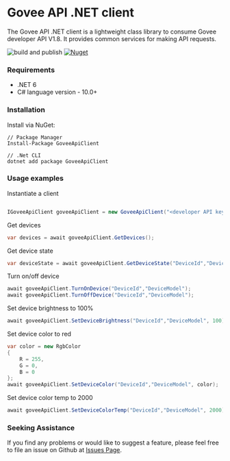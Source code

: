 # Govee API .NET client

The Govee API .NET client is a lightweight class library to consume Govee developer API V1.8. It provides common services for making API requests.

![build and publish](https://github.com/Duke-fleed/govee-api-dotnet-client/actions/workflows/package.yml/badge.svg)
[![Nuget](https://img.shields.io/nuget/v/GoveeApiClient?cacheSeconds=50)](https://www.nuget.org/packages/GoveeApiClient/)

### Requirements

* .NET 6
* C# language version - 10.0+

### Installation

Install via NuGet:

```
// Package Manager
Install-Package GoveeApiClient

// .Net CLI
dotnet add package GoveeApiClient
```

### Usage examples

Instantiate a client

```C#

IGoveeApiClient goveeApiClient = new GoveeApiClient("<developer API key here>");
```

Get devices
```C#
var devices = await goveeApiClient.GetDevices();
```

Get device state
```C#
var deviceState = await goveeApiClient.GetDeviceState("DeviceId","DeviceModel");
```

Turn on/off device
```C#
await goveeApiClient.TurnOnDevice("DeviceId","DeviceModel");
await goveeApiClient.TurnOffDevice("DeviceId","DeviceModel");
```

Set device brightness to 100%
```C#
await goveeApiClient.SetDeviceBrightness("DeviceId","DeviceModel", 100);
```

Set device color to red
```C#
var color = new RgbColor
{
    R = 255,
    G = 0,
    B = 0
};
await goveeApiClient.SetDeviceColor("DeviceId","DeviceModel", color);
```

Set device color temp to 2000
```C#
await goveeApiClient.SetDeviceColorTemp("DeviceId","DeviceModel", 2000);
```

### Seeking Assistance
If you find any problems or would like to suggest a feature, please feel free to file an issue on Github at [Issues Page](https://github.com/Duke-fleed/govee-api-dotnet-client/issues).